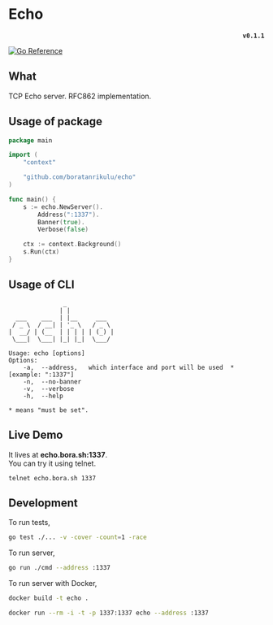 # Echo

<div align="center">
	<div align="right">
		<strong><code>v0.1.1</code></strong>
	</div>
</div>

[![Go Reference](https://pkg.go.dev/badge/github.com/boratanrikulu/echo.svg)](https://pkg.go.dev/github.com/boratanrikulu/echo)

## What

TCP Echo server. RFC862 implementation.

## Usage of package

```go
package main

import (
	"context"

	"github.com/boratanrikulu/echo"
)

func main() {
	s := echo.NewServer().
		Address(":1337").
		Banner(true).
		Verbose(false)

	ctx := context.Background()
	s.Run(ctx)
}
```

## Usage of CLI

```
               _
              | |
  ___    ___  | |__     ___
 / _ \  / __| | '_ \   / _ \
|  __/ | (__  | | | | | (_) |
 \___|  \___| |_| |_|  \___/

Usage: echo [options]
Options:
	-a,  --address,   which interface and port will be used  *[example: ":1337"]
	-n,  --no-banner
	-v,  --verbose
	-h,  --help

* means "must be set".
```

## Live Demo

It lives at **echo.bora.sh:1337**.  
You can try it using telnet.
```
telnet echo.bora.sh 1337
```

## Development

To run tests, 
```sh
go test ./... -v -cover -count=1 -race
```

To run server,
```sh
go run ./cmd --address :1337
```

To run server with Docker,
```sh
docker build -t echo .
```
```sh
docker run --rm -i -t -p 1337:1337 echo --address :1337
```

